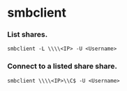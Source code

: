 # smbclient

### List shares.
```
smbclient -L \\\\<IP> -U <Username>
```

### Connect to a listed share share.
```
smbclient \\\\<IP>\\C$ -U <Username>
```
